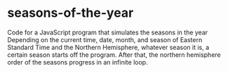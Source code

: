 # seasons-of-the-year
Code for a JavaScript program that simulates the seasons in the year
Depending on the current time, date, month, and season of Eastern Standard Time and the Northern Hemisphere, whatever season it is,
a certain season starts off the program. After that, the northern hemisphere order of the seasons progress in an infinite loop. 
